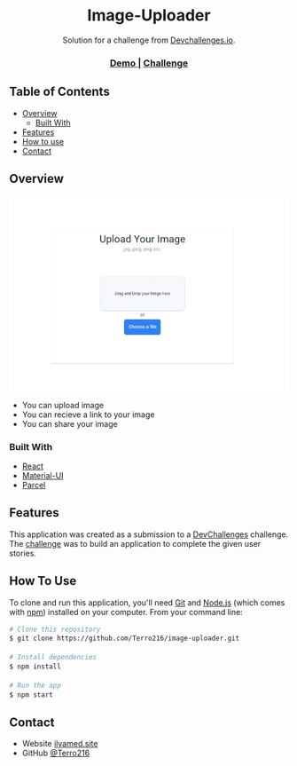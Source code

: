 <!-- Please update value in the {}  -->

<h1 align="center">Image-Uploader</h1>

<div align="center">
   Solution for a challenge from  <a href="http://devchallenges.io" target="_blank">Devchallenges.io</a>.
</div>

<div align="center">
  <h3>
    <a href="https://image-uploader-111.web.app/">
      Demo
    </a>
    <span> | </span>
    <a href="https://devchallenges.io/challenges/O2iGT9yBd6xZBrOcVirx">
      Challenge
    </a>
  </h3>
</div>

<!-- TABLE OF CONTENTS -->

## Table of Contents

- [Overview](#overview)
  - [Built With](#built-with)
- [Features](#features)
- [How to use](#how-to-use)
- [Contact](#contact)

<!-- OVERVIEW -->

## Overview

![screenshot](https://raw.githubusercontent.com/Terro216/image-uploader/main/readme/main.png)

- You can upload image
- You can recieve a link to your image
- You can share your image

### Built With

<!-- This section should list any major frameworks that you built your project using. Here are a few examples.-->

- [React](https://reactjs.org/)
- [Material-UI](https://material-ui.com/ru/)
- [Parcel](https://parceljs.org/)

## Features

<!-- List the features of your application or follow the template. Don't share the figma file here :) -->

This application was created as a submission to a [DevChallenges](https://devchallenges.io/challenges) challenge. The [challenge](https://devchallenges.io/challenges/O2iGT9yBd6xZBrOcVirx) was to build an application to complete the given user stories.

## How To Use

<!-- Example: -->

To clone and run this application, you'll need [Git](https://git-scm.com) and [Node.js](https://nodejs.org/en/download/) (which comes with [npm](http://npmjs.com)) installed on your computer. From your command line:

```bash
# Clone this repository
$ git clone https://github.com/Terro216/image-uploader.git

# Install dependencies
$ npm install

# Run the app
$ npm start 
```

## Contact

- Website [ilyamed.site](https://ilyamed.site)
- GitHub [@Terro216](https://github.com/Terro216)
